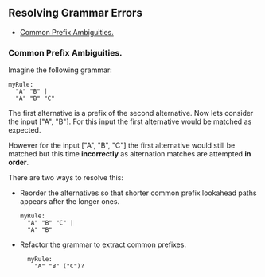 ## Resolving Grammar Errors

* [Common Prefix Ambiguities.](#COMMON_PREFIX)


### <a name="COMMON_PREFIX"></a> Common Prefix Ambiguities. 

Imagine the following grammar:

```antlr
myRule:
  "A" "B" |
  "A" "B" "C"
```

The first alternative is a prefix of the second alternative.
Now lets consider the input ["A", "B"].
For this input the first alternative would be matched as expected.
 
However for the input ["A", "B", "C"] the first
alternative would still be matched but this time **incorrectly**
as alternation matches are attempted **in order**.

There are two ways to resolve this:

* Reorder the alternatives so that shorter common prefix lookahead
  paths appears after the longer ones.
  
  ```antlr
  myRule:
    "A" "B" "C" |
    "A" "B"
  ```

* Refactor the grammar to extract common prefixes.
  ```antlr
    myRule:
      "A" "B" ("C")?
  ```
  
  
  
